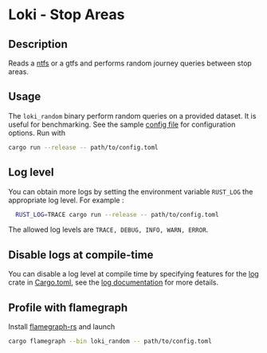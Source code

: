 # Loki - Stop Areas


## Description

Reads a [ntfs][1] or a gtfs and performs random journey queries between stop areas.


## Usage

The `loki_random` binary perform random queries on a provided dataset.
It is useful for benchmarking.
See the sample [config file][6] for configuration options.
Run with

```bash
cargo run --release -- path/to/config.toml
```

## Log level
You can obtain more logs by setting the environment variable `RUST_LOG` the appropriate log level.
For example :

```bash
  RUST_LOG=TRACE cargo run --release -- path/to/config.toml
```

The allowed log levels are `TRACE, DEBUG, INFO, WARN, ERROR`.

## Disable logs at compile-time
You can disable a log level at compile time by specifying features for the [log][2] crate in [Cargo.toml][3], see the [log documentation][4] for more details.

## Profile with flamegraph
Install [flamegraph-rs][5] and launch
```bash
cargo flamegraph --bin loki_random -- path/to/config.toml
```

[1]: https://github.com/hove-io/ntfs-specification
[2]: https://crates.io/crates/log
[3]: ./Cargo.toml
[4]: https://docs.rs/log/0.4.11/log/#compile-time-filters
[5]: https://github.com/flamegraph-rs/flamegraph
[6]: ./config.toml
